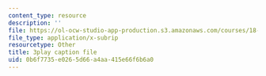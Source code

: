 ```yaml
---
content_type: resource
description: ''
file: https://ol-ocw-studio-app-production.s3.amazonaws.com/courses/18-01-single-variable-calculus-fall-2006/0b6f7735e0265d66a4aa415e66f6b6a0_R9a_NHXrBcg.vtt
file_type: application/x-subrip
resourcetype: Other
title: 3play caption file
uid: 0b6f7735-e026-5d66-a4aa-415e66f6b6a0
---
```

